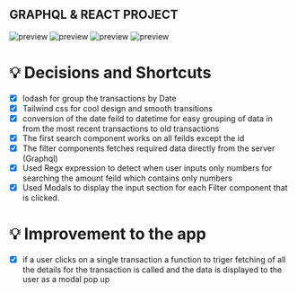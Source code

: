
## GRAPHQL & REACT PROJECT

![preview](https://firebasestorage.googleapis.com/v0/b/projectmanagement12.appspot.com/o/Capture.JPG?alt=media&token=626ea0ce-44b2-4978-92ef-7677ad829319)
![preview](https://firebasestorage.googleapis.com/v0/b/projectmanagement12.appspot.com/o/Capture2.JPG?alt=media&token=cb671ab0-fb5a-4f4b-83d1-d2b6375a241f)
![preview](https://firebasestorage.googleapis.com/v0/b/projectmanagement12.appspot.com/o/Capture3.JPG?alt=media&token=3c78cf03-8683-4664-897b-6caee96fa615)
![preview](https://firebasestorage.googleapis.com/v0/b/projectmanagement12.appspot.com/o/Capture4.JPG?alt=media&token=a9b923e4-e882-489b-9dd5-13ea061cc25d)

# 💡 Decisions and Shortcuts
- [x] lodash for group the transactions by Date
- [x] Tailwind css for cool design and smooth transitions
- [x] conversion of the date feild to datetime for easy grouping of data in from the most recent transactions to old transactions
- [x] The first search component works on all feilds except the id
- [x] The filter components fetches required data directly from the server (Graphql)
- [x] Used Regx expression to detect when user inputs only numbers for searching the amount feild which contains only numbers
- [x] Used Modals to display the input section for each Filter component that is clicked.

# 💡 Improvement to the app
- [x] if a user clicks on a single transaction a function to triger fetching of all the details for the transaction is called and the data is    displayed to the user as a modal pop up



 